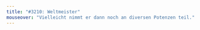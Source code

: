```yaml
---
title: "#3210: Weltmeister"
mouseover: "Vielleicht nimmt er dann noch an diversen Potenzen teil."
---
```

